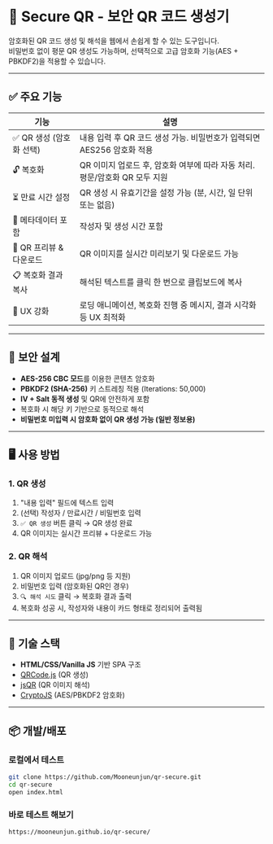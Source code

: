 # 🔐 Secure QR  - 보안 QR 코드 생성기

암호화된 QR 코드 생성 및 해석을 웹에서 손쉽게 할 수 있는 도구입니다.  
비밀번호 없이 평문 QR 생성도 가능하며, 선택적으로 고급 암호화 기능(AES + PBKDF2)을 적용할 수 있습니다.  

---

## ✅ 주요 기능

| 기능 | 설명 |
|------|------|
| ✅ QR 생성 (암호화 선택) | 내용 입력 후 QR 코드 생성 가능. 비밀번호가 입력되면 AES256 암호화 적용 |
| 🔓 복호화 | QR 이미지 업로드 후, 암호화 여부에 따라 자동 처리. 평문/암호화 QR 모두 지원 |
| ⏳ 만료 시간 설정 | QR 생성 시 유효기간을 설정 가능 (분, 시간, 일 단위 또는 없음) |
| 🧾 메타데이터 포함 | 작성자 및 생성 시간 포함 |
| 🎨 QR 프리뷰 & 다운로드 | QR 이미지를 실시간 미리보기 및 다운로드 가능 |
| 📋 복호화 결과 복사 | 해석된 텍스트를 클릭 한 번으로 클립보드에 복사 |
| 💬 UX 강화 | 로딩 애니메이션, 복호화 진행 중 메시지, 결과 시각화 등 UX 최적화 |

---

## 🔐 보안 설계

- **AES-256 CBC 모드**를 이용한 콘텐츠 암호화
- **PBKDF2 (SHA-256)** 키 스트레칭 적용 (Iterations: 50,000)
- **IV + Salt 동적 생성** 및 QR에 안전하게 포함
- 복호화 시 해당 키 기반으로 동적으로 해석
- **비밀번호 미입력 시 암호화 없이 QR 생성 가능 (일반 정보용)**

---

## 🖥 사용 방법

### 1. QR 생성

1. "내용 입력" 필드에 텍스트 입력
2. (선택) 작성자 / 만료시간 / 비밀번호 입력
3. `✅ QR 생성` 버튼 클릭 → QR 생성 완료
4. QR 이미지는 실시간 프리뷰 + 다운로드 가능

### 2. QR 해석

1. QR 이미지 업로드 (jpg/png 등 지원)
2. 비밀번호 입력 (암호화된 QR인 경우)
3. `🔍 해석 시도` 클릭 → 복호화 결과 출력
4. 복호화 성공 시, 작성자와 내용이 카드 형태로 정리되어 출력됨

---

## 🧠 기술 스택

- **HTML/CSS/Vanilla JS** 기반 SPA 구조
- [QRCode.js](https://github.com/davidshimjs/qrcodejs) (QR 생성)
- [jsQR](https://github.com/cozmo/jsQR) (QR 이미지 해석)
- [CryptoJS](https://github.com/brix/crypto-js) (AES/PBKDF2 암호화)

---

## 📦 개발/배포

### 로컬에서 테스트

```bash
git clone https://github.com/Mooneunjun/qr-secure.git
cd qr-secure
open index.html
```

### 바로 테스트 해보기 

```bash
https://mooneunjun.github.io/qr-secure/
```